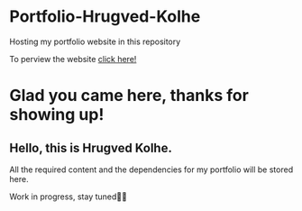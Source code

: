 # Portfolio-Hrugved-Kolhe
Hosting my portfolio website in this repository

To perview the website [click here!](https://hrugved06.github.io/Portfolio-Hrugved-Kolhe/)

# Glad you came here, thanks for showing up!

## Hello, this is Hrugved Kolhe.



All the required content and the dependencies for my portfolio will be stored here.

Work in progress, stay tuned✌🏻

